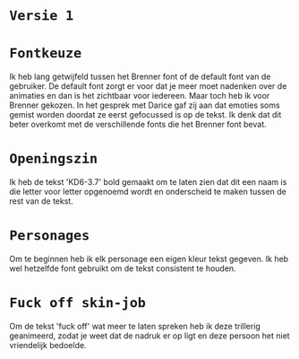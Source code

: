 # `Versie 1`

# `Fontkeuze`
Ik heb lang getwijfeld tussen het Brenner font of de default font van de gebruiker. De default font zorgt er voor dat je meer moet nadenken over de animaties en dan is het zichtbaar voor iedereen. Maar toch heb ik voor Brenner gekozen. In het gesprek met Darice gaf zij aan dat emoties soms gemist worden doordat ze eerst gefocussed is op de tekst. Ik denk dat dit beter overkomt met de verschillende fonts die het Brenner font bevat. 

# `Openingszin`
Ik heb de tekst 'KD6-3.7' bold gemaakt om te laten zien dat dit een naam is die letter voor letter opgenoemd wordt en onderscheid te maken tussen de rest van de tekst. 

# `Personages`
Om te beginnen heb ik elk personage een eigen kleur tekst gegeven. Ik heb wel hetzelfde font gebruikt om de tekst consistent te houden. 

# `Fuck off skin-job`
Om de tekst 'fuck off' wat meer te laten spreken heb ik deze trillerig geanimeerd, zodat je weet dat de nadruk er op ligt en deze persoon het niet vriendelijk bedoelde. 

